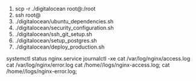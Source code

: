 1) scp -r ./digitalocean root@<ipaddress>:/root
2) ssh root@<ipaddress>
3) ./digitalocean/ubuntu_dependencies.sh
4) ./digitalocean/security_configuration.sh
5) ./digitalocean/ssh_git_setup.sh
6) ./digitalocean/setup_postgres.sh
7) ./digitalocean/deploy_production.sh


systemctl status nginx.service
journalctl -xe
cat /var/log/nginx/access.log
cat  /var/log/nginx/error.log
cat /home/<application>/logs/nginx-access.log;
cat /home/<application>/logs/nginx-error.log;
 
 
